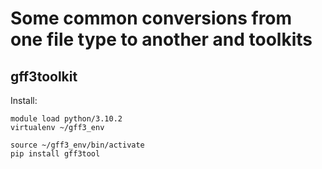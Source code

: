 # Some common conversions from one file type to another and toolkits

## gff3toolkit
Install: 

```
module load python/3.10.2
virtualenv ~/gff3_env

source ~/gff3_env/bin/activate
pip install gff3tool
```